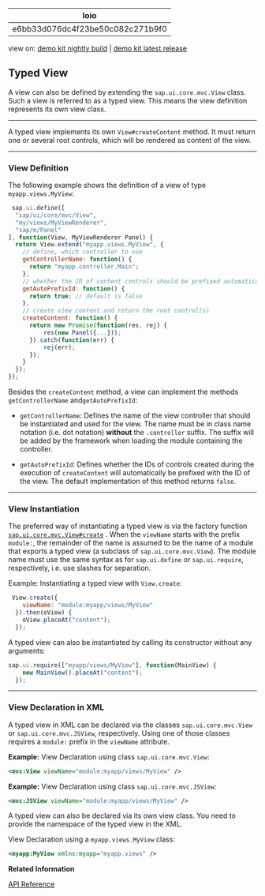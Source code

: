 <!-- loioe6bb33d076dc4f23be50c082c271b9f0 -->

| loio |
| -----|
| e6bb33d076dc4f23be50c082c271b9f0 |

<div id="loio">

view on: [demo kit nightly build](https://openui5nightly.hana.ondemand.com/#/topic/e6bb33d076dc4f23be50c082c271b9f0) | [demo kit latest release](https://openui5.hana.ondemand.com/#/topic/e6bb33d076dc4f23be50c082c271b9f0)</div>

## Typed View

A view can also be defined by extending the `sap.ui.core.mvc.View` class. Such a view is referred to as a typed view. This means the view definition represents its own view class.

***

A typed view implements its own `View#createContent` method. It must return one or several root controls, which will be rendered as content of the view.

***

<a name="loioe6bb33d076dc4f23be50c082c271b9f0__section_fx1_wqz_y4b"/>

### View Definition

The following example shows the definition of a view of type `myapp.views.MyView`:

``` js
 sap.ui.define([
  "sap/ui/core/mvc/View",
  "my/views/MyViewRenderer",
  "sap/m/Panel"
], function(View, MyViewRenderer Panel) {
  return View.extend("myapp.views.MyView", {
    // define, which controller to use
    getControllerName: function() {
      return "myapp.controller.Main";
    },
    // whether the ID of content controls should be prefixed automatically with the view ID
    getAutoPrefixId: function() {
      return true; // default is false
    },
    // create view content and return the root control(s)
    createContent: function() {
      return new Promise(function(res, rej) {
          res(new Panel({...}));
      }).catch(function(err) {
          rej(err);
      });
    }
  });
});
```

Besides the `createContent` method, a view can implement the methods `getControllerName` and`getAutoPrefixId`:

-   `getControllerName`: Defines the name of the view controller that should be instantiated and used for the view. The name must be in class name notation \(i.e. dot notation\) **without** the `.controller` suffix. The suffix will be added by the framework when loading the module containing the controller.

-   `getAutoPrefixId`: Defines whether the IDs of controls created during the execution of `createContent` will automatically be prefixed with the ID of the view. The default implementation of this method returns `false`.


***

<a name="loioe6bb33d076dc4f23be50c082c271b9f0__section_w3x_msz_y4b"/>

### View Instantiation

The preferred way of instantiating a typed view is via the factory function  [`sap.ui.core.mvc.View#create`](https://openui5.hana.ondemand.com/#/api/sap.ui.core.mvc.View/methods/create) . When the `viewName` starts with the prefix `module:`, the remainder of the name is assumed to be the name of a module that exports a typed view \(a subclass of `sap.ui.core.mvc.View`\). The module name must use the same syntax as for `sap.ui.define` or `sap.ui.require`, respectively, i.e. use slashes for separation.

Example: Instantiating a typed view with `View.create`:

``` js
 View.create({
    viewName: "module:myapp/views/MyView"
  }).then(oView) {
    oView.placeAt("content");
  });
```

A typed view can also be instantiated by calling its constructor without any arguments:

``` js
sap.ui.require(["myapp/views/MyView"], function(MainView) {
    new MainView().placeAt("content");
  });
```

***

<a name="loioe6bb33d076dc4f23be50c082c271b9f0__section_wjs_psz_y4b"/>

### View Declaration in XML

A typed view in XML can be declared via the classes `sap.ui.core.mvc.View` or `sap.ui.core.mvc.JSView`, respectively. Using one of those classes requires a `module:` prefix in the `viewName` attribute.

**Example:** View Declaration using class `sap.ui.core.mvc.View`:

``` xml
<mvc:View viewName="module:myapp/views/MyView" />
```

**Example:** View Declaration using class `sap.ui.core.mvc.JSView`:

``` xml
<mvc:JSView viewName="module:myapp/views/MyView" />
```

A typed view can also be declared via its own view class. You need to provide the namespace of the typed view in the XML.

View Declaration using a `myapp.views.MyView` class:

``` xml
<myapp:MyView xmlns:myapp="myapp.views" />
```

**Related Information**  


[API Reference](https://openui5.hana.ondemand.com/#/api/sap.ui.core.mvc.View)

